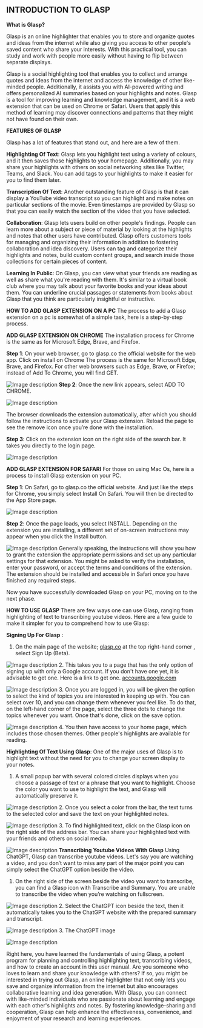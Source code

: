 ## INTRODUCTION TO GLASP


**What is Glasp?**

Glasp is an online highlighter that enables you to store and organize quotes and ideas from the internet while also giving you access to other people's saved content who share your interests. With this practical tool, you can study and work with people more easily without having to flip between separate displays.

Glasp is a social highlighting tool that enables you to collect and arrange quotes and ideas from the internet and access the knowledge of other like-minded people. Additionally, it assists you with AI-powered writing and offers personalized AI summaries based on your highlights and notes. Glasp is a tool for improving learning and knowledge management, and it is a web extension that can be used on Chrome or Safari. 
Users that apply this method of learning may discover connections and patterns that they might not have found on their own.



**FEATURES OF GLASP**

Glasp has a lot of features that stand out, and here are a few of them.

**Highlighting Of Text**: Glasp lets you highlight text using a variety of colours, and it then saves those highlights to your homepage. Additionally, you may share your highlights with others on social networking sites like Twitter, Teams, and Slack. You can add tags to your highlights to make it easier for you to find them later.

**Transcription Of Text**: Another outstanding feature of Glasp is that it can display a YouTube video transcript so you can highlight and make notes on particular sections of the movie. Even timestamps are provided by Glasp so that you can easily watch the section of the video that you have selected.

**Collaboration**: Glasp lets users build on other people's findings. People can learn more about a subject or piece of material by looking at the highlights and notes that other users have contributed. Glasp offers customers tools for managing and organizing their information in addition to fostering collaboration and idea discovery. Users can tag and categorize their highlights and notes, build custom content groups, and search inside those collections for certain pieces of content.

**Learning In Public**: On Glasp, you can view what your friends are reading as well as share what you're reading with them. It's similar to a virtual book club where you may talk about your favorite books and your ideas about them. You can underline crucial passages or statements from books about Glasp that you think are particularly insightful or instructive.

**HOW TO ADD GLASP EXTENSION ON A PC**
The process to add a Glasp extension on a pc is somewhat of a simple task, here is a step-by-step process.


**ADD GLASP EXTENSION ON CHROME**
The installation process for Chrome is the same as for Microsoft Edge, Brave, and Firefox.

**Step 1**: On your web browser, go to glasp.co the official website for the web app. Click on install on Chrome The process is the same for Microsoft Edge, Brave, and Firefox. For other web browsers such as Edge, Brave, or Firefox; instead of Add To Chrome, you will find GET.

![Image description](https://dev-to-uploads.s3.amazonaws.com/uploads/articles/2hv3mgopamglcjjr77qy.png)
**Step 2**: Once the new link appears, select ADD TO CHROME.

![Image description](https://dev-to-uploads.s3.amazonaws.com/uploads/articles/oc5c5s7s4v8kng2bw2cs.png)

The browser downloads the extension automatically, after which you should follow the instructions to activate your Glasp extension.
Reload the page to see the remove icon once you’re done with the installation.

**Step 3**: Click on the extension icon on the right side of the search bar. It takes you directly to the login page.

![Image description](https://dev-to-uploads.s3.amazonaws.com/uploads/articles/woa9rah7ujbd4f3s1rc5.png)


**ADD GLASP EXTENSION FOR SAFARI**
For those on using Mac Os, here is a process to install Glasp extension on your PC.

**Step 1**: On Safari, go to glasp.co the official website. And just like the steps for Chrome, you simply select Install On Safari. You will then be directed to the App Store page.

![Image description](https://dev-to-uploads.s3.amazonaws.com/uploads/articles/3vjkg0esciisy0izq1nk.png)

**Step 2**: Once the page loads, you select INSTALL. Depending on the extension you are installing, a different set of on-screen instructions may appear when you click the Install button.


![Image description](https://dev-to-uploads.s3.amazonaws.com/uploads/articles/vtowvemrs4w5pwep13ub.png)
Generally speaking, the instructions will show you how to grant the extension the appropriate permissions and set up any particular settings for that extension. You might be asked to verify the installation, enter your password, or accept the terms and conditions of the extension. The extension should be installed and accessible in Safari once you have finished any required steps.

Now you have successfully downloaded Glasp on your PC, moving on to the next phase.


**HOW TO USE GLASP**
There are few ways one can use Glasp, ranging from highlighting of text to transcribing youtube videos. Here are a few guide to make it simpler for you to comprehend how to use Glasp:

**Signing Up For Glasp** :

1. On the main page of the website; [glasp.co](url) at the top right-hand corner , select Sign Up (Beta).

![Image description](https://dev-to-uploads.s3.amazonaws.com/uploads/articles/2k6wv1g6nhgfjno37djr.png)
2. This takes you to a page that has the only option of signing up with only a Google account. If you don't have one yet, it is advisable to get one. Here is a link to get one. [accounts.google.com](url)
 
![Image description](https://dev-to-uploads.s3.amazonaws.com/uploads/articles/1gbmya4lvcpd9zvjgpin.png)
3. Once you are logged in, you will be given the option to select the kind of topics you are interested in keeping up with. You can select over 10, and you can change them whenever you feel like. To do that, on the left-hand corner of the page, select the three dots to change the topics whenever you want. Once that's done, click on the save option.

![Image description](https://dev-to-uploads.s3.amazonaws.com/uploads/articles/s82s5ihcptqjeobjez6m.png)
4. You then have access to your home page, which includes those chosen themes. Other people's highlights are available for reading.



**Highlighting Of Text Using Glasp**: One of the major uses of Glasp is to highlight text without the need for you to change your screen display to your notes.

1. A small popup bar with several colored circles displays when you choose a passage of text or a phrase that you want to highlight. Choose the color you want to use to highlight the text, and Glasp will automatically preserve it.

![Image description](https://dev-to-uploads.s3.amazonaws.com/uploads/articles/o06dglvnu1yi7g5hzcz5.png)
2. Once you select a color from the bar, the text turns to the selected color and save the text on your highlighted notes.

![Image description](https://dev-to-uploads.s3.amazonaws.com/uploads/articles/uq1wgh0lmw5s93781vsc.png)
3. To find highlighted text, click on the Glasp icon on the right side of the address bar. You can share your highlighted text with your friends and others on social media.

![Image description](https://dev-to-uploads.s3.amazonaws.com/uploads/articles/mw7s64jg7vqwxwc8o0g3.png)
**Transcribing Youtube Videos With Glasp**
Using ChatGPT, Glasp can transcribe youtube videos. Let's say you are watching a video, and you don’t want to miss any part of the major point you can simply select the ChatGPT option beside the video.

1. On the right side of the screen beside the video you want to transcribe, you can find a Glasp icon with Transcribe and Summary. You are unable to transcribe the video when you’re watching on fullscreen.

![Image description](https://dev-to-uploads.s3.amazonaws.com/uploads/articles/dxrmtrv0fcx19h043t38.png)
2. Select the ChatGPT icon beside the text, then it automatically takes you to the ChatGPT website with the prepared summary and transcript.

![Image description](https://dev-to-uploads.s3.amazonaws.com/uploads/articles/eza1w9yev5rzovt2pvt2.png)
3. The ChatGPT image


![Image description](https://dev-to-uploads.s3.amazonaws.com/uploads/articles/udlb3pnoqgtnlrl1rtsg.png)

Right here, you have learned the fundamentals of using Glasp, a potent program for planning and controlling highlighting text, transcribing videos, and how to create an account in this user manual.
Are you someone who loves to learn and share your knowledge with others? If so, you might be interested in trying out Glasp, an online highlighter that not only lets you save and organize information from the internet but also encourages collaborative learning and idea generation. With Glasp, you can connect with like-minded individuals who are passionate about learning and engage with each other's highlights and notes. By fostering knowledge-sharing and cooperation, Glasp can help enhance the effectiveness, convenience, and enjoyment of your research and learning experiences.